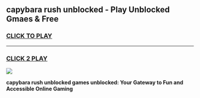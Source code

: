 
## capybara rush unblocked - Play Unblocked Gmaes & Free
<h3>
<a href="https://news.freeplayer.one?title=capybara_rush_unblocked&ref=23F">CLICK TO PLAY</a></h3>
<hr>

<h3>
<a href="https://news.freeplayer.one?title=capybara_rush_unblocked&ref=23F">CLICK 2 PLAY</a>
  
</h3>

<a href="https://news.freeplayer.one?title=capybara_rush_unblocked&ref=23F/"><img src="https://clearcache.store/games.png"></a>


**capybara rush unblocked games unblocked: Your Gateway to Fun and Accessible Online Gaming**
